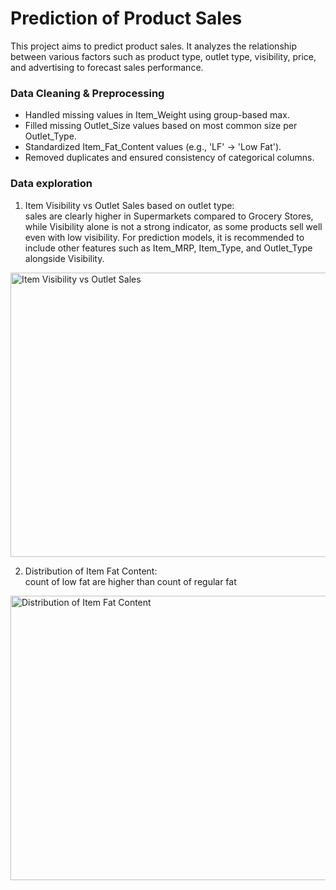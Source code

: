 # Prediction of Product Sales
This project aims to predict product sales. It analyzes the relationship between various factors such as product type, outlet type, visibility, price, and advertising to forecast sales performance.

### Data Cleaning & Preprocessing
- Handled missing values in Item_Weight using group-based max.
- Filled missing Outlet_Size values based on most common size per Outlet_Type.
- Standardized Item_Fat_Content values (e.g., 'LF' → 'Low Fat').
- Removed duplicates and ensured consistency of categorical columns.

### Data exploration
1. Item Visibility vs Outlet Sales based on outlet type:<br>
sales are clearly higher in Supermarkets compared to Grocery Stores, while Visibility alone is not a strong indicator, as some products sell well even with low visibility.
For prediction models, it is recommended to include other features such as Item_MRP, Item_Type, and Outlet_Type alongside Visibility.
<img width="589" height="455" alt="Item Visibility vs Outlet Sales" src="https://github.com/user-attachments/assets/e2146326-5db2-4e95-932f-34de3803ec35" />
<br>

2. Distribution of Item Fat Content:<br>
count of low fat are higher than count of regular fat
<img width="580" height="455" alt="Distribution of Item Fat Content" src="https://github.com/user-attachments/assets/35163e25-0559-45ec-89eb-68c20be519d5" />

